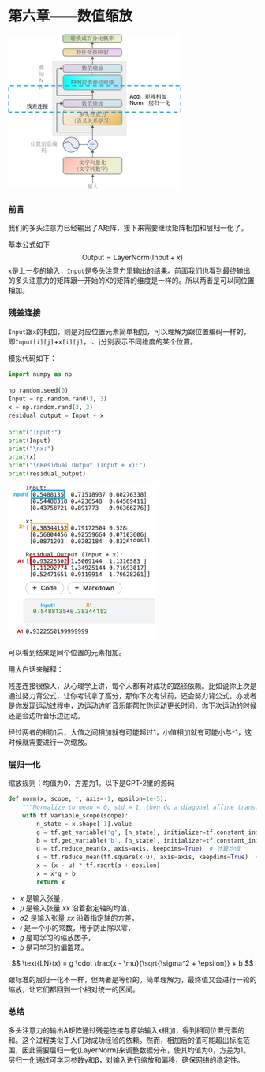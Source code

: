 # 第六章——数值缩放

<img src="../assets/image-20240424171227926.png" alt="数值缩放" style="zoom:50%;" />

### 前言

我们的多头注意力已经输出了A矩阵，接下来需要继续矩阵相加和层归一化了。

基本公式如下
$$
\text{Output} = \text{LayerNorm}(\text{Input} + x)
$$
`x`是上一步的输入，`Input`是多头注意力里输出的结果。前面我们也看到最终输出的多头注意力的矩阵跟一开始的X的矩阵的维度是一样的。所以两者是可以同位置相加。



### 残差连接

`Input`跟`x`的相加，则是对应位置元素简单相加，可以理解为跟位置编码一样的，即`Input[i][j]`+`x[i][j]`，i、j分别表示不同维度的某个位置。

模拟代码如下：

~~~python
import numpy as np

np.random.seed(0)
Input = np.random.rand(3, 3)
x = np.random.rand(3, 3)
residual_output = Input + x

print("Input:")
print(Input)
print("\nx:")
print(x)
print("\nResidual Output (Input + x):")
print(residual_output)
~~~

<img src="../assets/image-20240503154451656.png" alt="image-20240503154451656" style="zoom:50%;" />

可以看到结果是同个位置的元素相加。

用大白话来解释：

残差连接很像人，从心理学上讲，每个人都有对成功的路径依赖。比如说你上次是通过努力背公式，让你考试拿了高分，那你下次考试前，还会努力背公式。亦或者是你发现运动过程中，边运动边听音乐能帮忙你运动更长时间，你下次运动的时候还是会边听音乐边运动。

经过两者的相加后，大值之间相加就有可能超过1，小值相加就有可能小与-1，这时候就需要进行一次缩放。



### 层归一化

缩放规则：均值为0，方差为1。以下是GPT-2里的源码

~~~python
def norm(x, scope, *, axis=-1, epsilon=1e-5):
    """Normalize to mean = 0, std = 1, then do a diagonal affine transform."""
    with tf.variable_scope(scope):
        n_state = x.shape[-1].value
        g = tf.get_variable('g', [n_state], initializer=tf.constant_initializer(1))  # 创建可训练的缩放因子（scale factor） g
        b = tf.get_variable('b', [n_state], initializer=tf.constant_initializer(0))  # 创建可训练的偏置项（bias term） b
        u = tf.reduce_mean(x, axis=axis, keepdims=True)  # 计算均值
        s = tf.reduce_mean(tf.square(x-u), axis=axis, keepdims=True)  # 求方差
        x = (x - u) * tf.rsqrt(s + epsilon)
        x = x*g + b
        return x
~~~

- 𝑥 是输入张量，
- 𝜇 是输入张量 𝑥*x* 沿着指定轴的均值，
- 𝜎2 是输入张量 𝑥*x* 沿着指定轴的方差，
- 𝜖 是一个小的常数，用于防止除以零，
- 𝑔 是可学习的缩放因子，
- 𝑏 是可学习的偏置项。

$$
\text{LN}(x) = g \cdot \frac{x - \mu}{\sqrt{\sigma^2 + \epsilon}} + b
$$

跟标准的层归一化不一样，但两者是等价的。简单理解为，最终值又会进行一轮的缩放，让它们都回到一个相对统一的区间。



### 总结

多头注意力的输出A矩阵通过残差连接与原始输入x相加，得到相同位置元素的和。这个过程类似于人们对成功经验的依赖。然而，相加后的值可能超出标准范围，因此需要层归一化(LayerNorm)来调整数据分布，使其均值为0，方差为1。层归一化通过可学习参数γ和β，对输入进行缩放和偏移，确保网络的稳定性。

